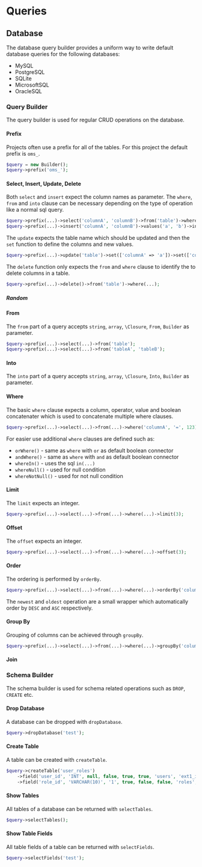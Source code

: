 # Queries

## Database

The database query builder provides a uniform way to write default database queries for the following databases:

* MySQL
* PostgreSQL
* SQLite
* MicrosoftSQL
* OracleSQL

### Query Builder

The query builder is used for regular CRUD operations on the database.

#### Prefix

Projects often use a prefix for all of the tables. For this project the default prefix is `oms_`.

```php
$query = new Builder();
$query->prefix('oms_');
```

#### Select, Insert, Update, Delete

Both `select` and `insert` expect the column names as parameter. The `where`, `from` and `into` clause can be necessary depending on the type of operation like a normal sql query.

```php
$query->prefix(...)->select('columnA', 'columnB')->from('table')->where(...);
$query->prefix(...)->insert('columnA', 'columnB')->values('a', 'b')->into('table');
```

The `update` expects the table name which should be updated and then the `set` function to define the columns and new values.

```php
$query->prefix(...)->update('table')->set(['columnA' => 'a'])->set(['columnB' => 'b'])->where(...);
```

The `delete` function only expects the `from` and `where` clause to identify the to delete columns in a table.

```php
$query->prefix(...)->delete()->from('table')->where(...);
```

##### Random

#### From

The `from` part of a query accepts `string`, `array`, `\Closure`, `From`, `Builder` as parameter.

```php
$query->prefix(...)->select(...)->from('table');
$query->prefix(...)->select(...)->from('tableA', 'tableB');
```

#### Into

The `into` part of a query accepts `string`, `array`, `\Closure`, `Into`, `Builder` as parameter.

#### Where

The basic `where` clause expects a column, operator, value and boolean concatenater which is used to concatenate multiple where clauses.

```php
$query->prefix(...)->select(...)->from(...)->where('columnA', '=', 123)->where('columnB', '=', 'abc', 'or');
```

For easier use additional `where` clauses are defined such as:

* `orWhere()` - same as `where` with `or` as default boolean connector
* `andWhere()` - same as `where` with `and` as default boolean connector
* `whereIn()` - uses the sql `in(...)`
* `whereNull()` - used for null condition
* `whereNotNull()` - used for not null condition

#### Limit

The `limit` expects an integer.

```php
$query->prefix(...)->select(...)->from(...)->where(...)->limit(3);
```

#### Offset

The `offset` expects an integer.

```php
$query->prefix(...)->select(...)->from(...)->where(...)->offset(3);
```

#### Order

The ordering is performed by `orderBy`.

```php
$query->prefix(...)->select(...)->from(...)->where(...)->orderBy('columnA', 'DESC');
```

The `newest` and `oldest` operation are a small wrapper which automatically order by `DESC` and `ASC` respectively.

#### Group By

Grouping of columns can be achieved through `groupBy`.

```php
$query->prefix(...)->select(...)->from(...)->where(...)->groupBy('columnA', 'columnB');
```

#### Join

### Schema Builder

The schema builder is used for schema related operations such as `DROP`, `CREATE` etc.

#### Drop Database

A database can be dropped with `dropDatabase`.

```php
$query->dropDatabase('test');
```

#### Create Table

A table can be created with `createTable`.

```php
$query->createTable('user_roles')
    ->field('user_id', 'INT', null, false, true, true, 'users', 'ext1_id')
    ->field('role_id', 'VARCHAR(10)', '1', true, false, false, 'roles', 'ext2_id');
```

#### Show Tables

All tables of a database can be returned with `selectTables`.

```php
$query->selectTables();
```

#### Show Table Fields

All table fields of a table can be returned with `selectFields`.

```php
$query->selectFields('test');
```
